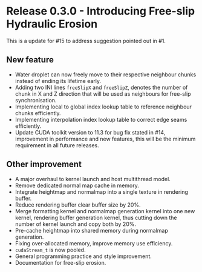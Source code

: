 # Release 0.3.0 - Introducing Free-slip Hydraulic Erosion

This is a update for #15 to address suggestion pointed out in #1.

## New feature

- Water droplet can now freely move to their respective neighbour chunks instead of ending its lifetime early.
- Adding two INI lines `freeSlipX` and `freeSlipZ`, denotes the number of chunk in X and Z direction that will be used as neighbours for free-slip synchronisation.
- Implementing local to global index lookup table to reference neighbour chunks efficiently.
- Implementing interpolation index lookup table to correct edge seams efficiently.
- Update CUDA toolkit version to 11.3 for bug fix stated in #14, improvement in performance and new features, this will be the minimum requirement in all future releases.

## Other improvement

- A major overhaul to kernel launch and host multithread model.
- Remove dedicated normal map cache in memory.
- Integrate heightmap and normalmap into a single texture in rendering buffer.
- Reduce rendering buffer clear buffer size by 20%.
- Merge formatting kernel and normalmap generation kernel into one new kernel, rendering buffer generation kernel, thus cutting down the number of kernel launch and copy both by 20%.
- Pre-cache heightmap into shared memory during normalmap generation.
- Fixing over-allocated memory, improve memory use efficiency.
- `cudaStream_t` is now pooled.
- General programming practice and style improvement.
- Documentation for free-slip erosion.